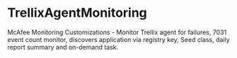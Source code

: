 # TrellixAgentMonitoring
McAfee Monitoring Customizations - Monitor Trellix agent for failures, 7031 event count monitor, discovers application via registry key, Seed class, daily report summary and on-demand task.
